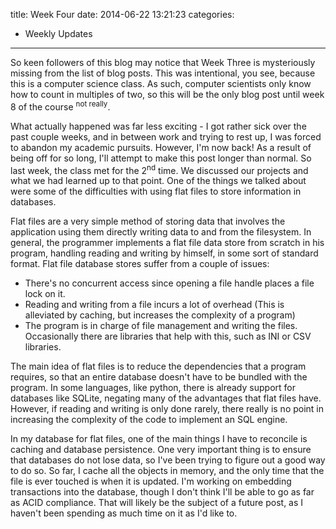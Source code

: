title: Week Four
date: 2014-06-22 13:21:23
categories:
 - Weekly Updates
---

So keen followers of this blog may notice that Week Three is mysteriously missing from the list of blog posts. This was intentional, you see, because this is a computer science class. As such, computer scientists only know how to count in multiples of two, so this will be the only blog post until week 8 of the course <sup>not really</sup>.

What actually happened was far less exciting - I got rather sick over the past couple weeks, and in between work and trying to rest up, I was forced to abandon my academic pursuits. However, I'm now back! As a result of being off for so long, I'll attempt to make this post longer than normal. So last week, the class met for the 2<sup>nd</sup> time. We discussed our projects and what we had learned up to that point. One of the things we talked about were some of the difficulties with using flat files to store information in databases.

Flat files are a very simple method of storing data that involves the application using them directly writing data to and from the filesystem. In general, the programmer implements a flat file data store from scratch in his program, handling reading and writing by himself, in some sort of standard format. Flat file database stores suffer from a couple of issues:

* There's no concurrent access since opening a file handle places a file lock on it.
* Reading and writing from a file incurs a lot of overhead (This is alleviated by caching, but increases the complexity of a program)
* The program is in charge of file management and writing the files. Occasionally there are libraries that help with this, such as INI or CSV libraries.

The main idea of flat files is to reduce the dependencies that a program requires, so that an entire database doesn't have to be bundled with the program. In some languages, like python, there is already support for databases like SQLite, negating many of the advantages that flat files have. However, if reading and writing is only done rarely, there really is no point in increasing the complexity of the code to implement an SQL engine.

In my database for flat files, one of the main things I have to reconcile is caching and database persistence. One very important thing is to ensure that databases do not lose data, so I've been trying to figure out a good way to do so. So far, I cache all the objects in memory, and the only time that the file is ever touched is when it is updated. I'm working on embedding transactions into the database, though I don't think I'll be able to go as far as ACID compliance. That will likely be the subject of a future post, as I haven't been spending as much time on it as I'd like to.
